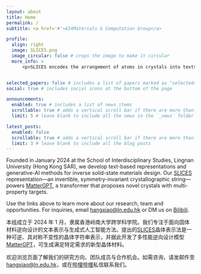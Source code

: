 ```yaml
---
layout: about
title: Home
permalink: /
subtitle: <a href='#'>AI4Materials & Computation Group</a>

profile:
  align: right
  image: SLICES.png
  image_circular: false # crops the image to make it circular
  more_info: >
      <p>SLICES encodes the arrangement of atoms in crystals into texts</p>


selected_papers: false # includes a list of papers marked as "selected={true}"
social: true # includes social icons at the bottom of the page

announcements:
  enabled: true # includes a list of news items
  scrollable: true # adds a vertical scroll bar if there are more than 3 news items
  limit: 5 # leave blank to include all the news in the `_news` folder

latest_posts:
  enabled: false
  scrollable: true # adds a vertical scroll bar if there are more than 3 new posts items
  limit: 3 # leave blank to include all the blog posts
---
```



Founded in January 2024 at the School of Interdisciplinary Studies, Lingnan University (Hong Kong SAR), we develop text-based representations and generative-AI methods for inverse solid-state materials design. Our [SLICES](https://www.nature.com/articles/s41467-023-42870-7) representation—an invertible, symmetry-invariant crystallographic string—powers [MatterGPT](https://arxiv.org/abs/2408.07608), a transformer that proposes novel crystals with multi-property targets.

Use the links above to learn more about our research, team and opportunities. For inquiries, email <hangxiao@ln.edu.hk> or DM us on [Bilibili](https://space.bilibili.com/398676911).


本组成立于 2024 年 1 月，隶属香港岭南大学跨学科学院。我们专注于面向固体材料逆向设计的文本表示与生成式人工智能方法。提出的[SLICES](https://www.nature.com/articles/s41467-023-42870-7)晶体表示法是一种可逆、具对称不变性的晶体字符串表示，并据此开发了多性能逆向设计模型[MatterGPT](https://arxiv.org/abs/2408.07608)，可生成满足特定需求的新型晶体材料。

欢迎浏览页面了解我们的研究方向、团队成员与合作机会。如需咨询，请发邮件至 <hangxiao@ln.edu.hk>，或在[哔哩哔哩](https://space.bilibili.com/398676911)私信联系我们。



